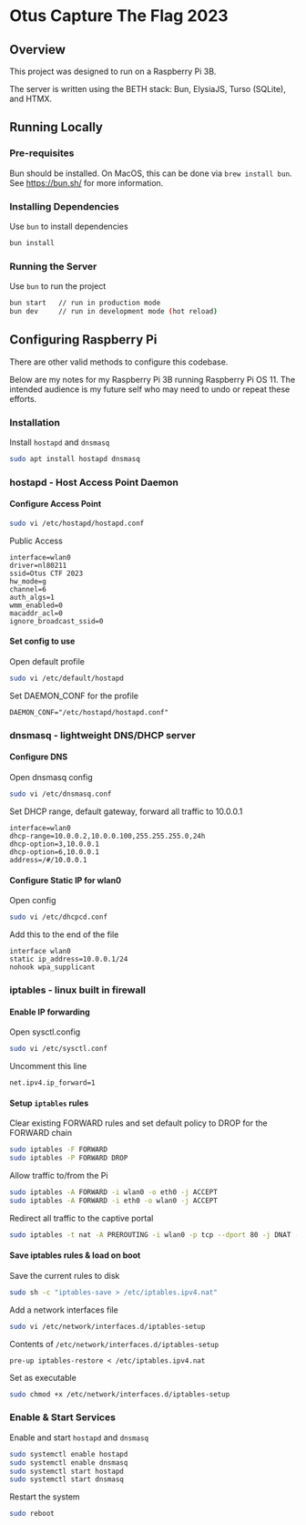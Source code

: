 # Otus Capture The Flag 2023

## Overview

This project was designed to run on a Raspberry Pi 3B.

The server is written using the BETH stack: Bun, ElysiaJS, Turso (SQLite), and HTMX.

## Running Locally

### Pre-requisites

Bun should be installed. On MacOS, this can be done via `brew install bun`. See https://bun.sh/ for more information.

### Installing Dependencies
Use `bun` to install dependencies
```bash
bun install
```

### Running the Server
Use `bun` to run the project
```bash
bun start   // run in production mode
bun dev     // run in development mode (hot reload)
```

## Configuring Raspberry Pi
There are other valid methods to configure this codebase.

Below are my notes for my Raspberry Pi 3B running Raspberry Pi OS 11. The intended audience is my future self who may need to undo or repeat these efforts.

### Installation
Install `hostapd` and `dnsmasq`
```bash
sudo apt install hostapd dnsmasq
```
### hostapd - Host Access Point Daemon

#### Configure Access Point
```bash
sudo vi /etc/hostapd/hostapd.conf
```
Public Access
```
interface=wlan0
driver=nl80211
ssid=Otus CTF 2023
hw_mode=g
channel=6
auth_algs=1
wmm_enabled=0
macaddr_acl=0
ignore_broadcast_ssid=0
```

#### Set config to use
Open default profile
```bash
sudo vi /etc/default/hostapd
```
Set DAEMON_CONF for the profile
```
DAEMON_CONF="/etc/hostapd/hostapd.conf"
```

### dnsmasq - lightweight DNS/DHCP server

#### Configure DNS
Open dnsmasq config
```bash
sudo vi /etc/dnsmasq.conf
```
Set DHCP range, default gateway, forward all traffic to 10.0.0.1
```
interface=wlan0
dhcp-range=10.0.0.2,10.0.0.100,255.255.255.0,24h
dhcp-option=3,10.0.0.1
dhcp-option=6,10.0.0.1
address=/#/10.0.0.1
```

#### Configure Static IP for wlan0
Open config
```bash
sudo vi /etc/dhcpcd.conf
```
Add this to the end of the file
```
interface wlan0
static ip_address=10.0.0.1/24
nohook wpa_supplicant
```


### iptables - linux built in firewall

#### Enable IP forwarding
Open sysctl.config
```bash
sudo vi /etc/sysctl.conf
```
Uncomment this line
```
net.ipv4.ip_forward=1
```

#### Setup `iptables` rules
Clear existing FORWARD rules and set default policy to DROP for the FORWARD chain
```bash
sudo iptables -F FORWARD
sudo iptables -P FORWARD DROP
```
Allow traffic to/from the Pi
```bash
sudo iptables -A FORWARD -i wlan0 -o eth0 -j ACCEPT
sudo iptables -A FORWARD -i eth0 -o wlan0 -j ACCEPT
```
Redirect all traffic to the captive portal
```bash
sudo iptables -t nat -A PREROUTING -i wlan0 -p tcp --dport 80 -j DNAT --to-destination 10.0.0.1:3000
```

#### Save iptables rules & load on boot
Save the current rules to disk
```bash
sudo sh -c "iptables-save > /etc/iptables.ipv4.nat"
```
Add a network interfaces file
```bash
sudo vi /etc/network/interfaces.d/iptables-setup
```
Contents of `/etc/network/interfaces.d/iptables-setup`
```
pre-up iptables-restore < /etc/iptables.ipv4.nat
```
Set as executable
```bash
sudo chmod +x /etc/network/interfaces.d/iptables-setup
```

### Enable & Start Services
Enable and start `hostapd` and `dnsmasq`
```bash
sudo systemctl enable hostapd
sudo systemctl enable dnsmasq
sudo systemctl start hostapd
sudo systemctl start dnsmasq
```
Restart the system
```bash
sudo reboot
```